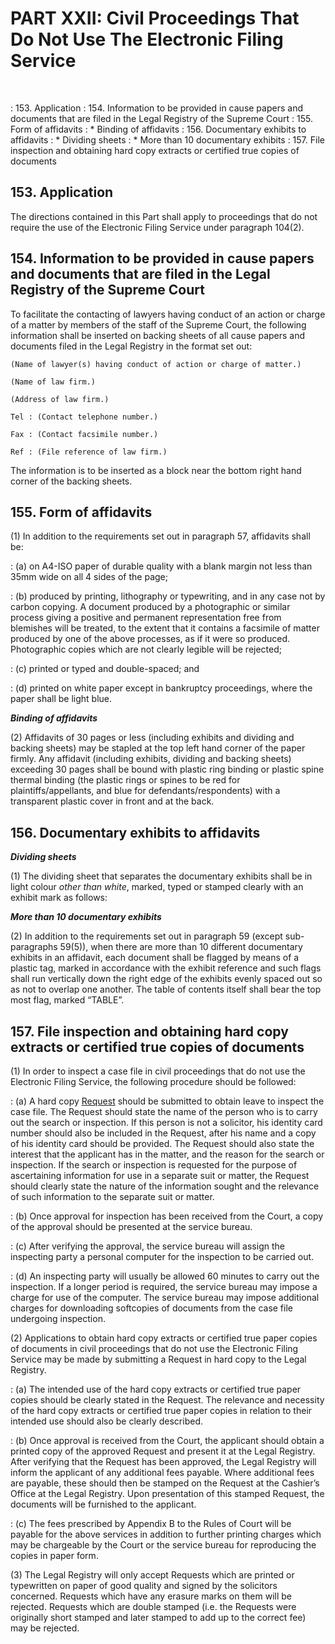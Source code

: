 # PART XXII: Civil Proceedings That Do Not Use The Electronic Filing Service
&nbsp;

: 153\. Application 
: 154\. Information to be provided in cause papers and documents that are filed in the Legal Registry of the Supreme Court 
: 155\. Form of affidavits 
: * Binding of affidavits 
: 156\. Documentary exhibits to affidavits 
: * Dividing sheets 
: * More than 10 documentary exhibits 
: 157\. File inspection and obtaining hard copy extracts or certified true copies of documents

## 153. Application

The directions contained in this Part shall apply to proceedings that do not require the use of the Electronic Filing Service under paragraph 104(2).

## 154. Information to be provided in cause papers and documents that are filed in the Legal Registry of the Supreme Court

To facilitate the contacting of lawyers having conduct of an action or charge of a matter by members of the staff of the Supreme Court, the following information shall be inserted on backing sheets of all cause papers and documents filed in the Legal Registry in the format set out: 
```
(Name of lawyer(s) having conduct of action or charge of matter.)

(Name of law firm.)

(Address of law firm.)

Tel : (Contact telephone number.)

Fax : (Contact facsimile number.)

Ref : (File reference of law firm.)
```

The information is to be inserted as a block near the bottom right hand
corner of the backing sheets.

## 155. Form of affidavits

(1) In addition to the requirements set out in paragraph 57, affidavits shall be:

: (a) on A4-ISO paper of durable quality with a blank margin not less than 35mm wide on all 4 sides of the page;

: (b) produced by printing, lithography or typewriting, and in any case not by carbon copying. A document produced by a photographic or similar process giving a positive and permanent representation free from blemishes will be treated, to the extent that it contains a facsimile of matter produced by one of the above processes, as if it were so produced. Photographic copies which are not clearly legible will be rejected;

: (c) printed or typed and double-spaced; and

: (d) printed on white paper except in bankruptcy proceedings, where the paper shall be light blue.

***Binding of affidavits***

(2) Affidavits of 30 pages or less (including exhibits and dividing and backing sheets) may be stapled at the top left hand corner of the paper firmly. Any affidavit (including exhibits, dividing and backing sheets) exceeding 30 pages shall be bound with plastic ring binding or plastic spine thermal binding (the plastic rings or spines to be red for plaintiffs/appellants, and blue for defendants/respondents) with a transparent plastic cover in front and at the back.

## 156. Documentary exhibits to affidavits

***Dividing sheets***

(1) The dividing sheet that separates the documentary exhibits shall be in light colour *other than white*, marked, typed or stamped clearly with an exhibit mark as follows:

***More than 10 documentary exhibits***

(2) In addition to the requirements set out in paragraph 59 (except sub-paragraphs 59(5)), when there are more than 10 different documentary exhibits in an affidavit, each document shall be flagged by means of a plastic tag, marked in accordance with the exhibit reference and such flags shall run vertically down the right edge of the exhibits evenly spaced out so as not to overlap one another. The table of contents itself shall bear the top most flag, marked “TABLE”.

## 157\. File inspection and obtaining hard copy extracts or certified true copies of documents

(1) In order to inspect a case file in civil proceedings that do not use the Electronic Filing Service, the following procedure should be followed:

<!-- #########################################################################
TODO: Replace formatting for expanded text
########################################################################## -->

: (a) A hard copy [Request](javascript:TextPopup\(this\))<span id="POPUP132962134" class="expandtext" style="display: none;"> Formerly known as “praecipe” </span>  should be submitted to obtain leave to inspect the case file. The Request should state the name of the person who is to carry out the search or inspection. If this person is not a solicitor, his identity card number should also be included in the Request, after his name and a copy of his identity card should be provided. The Request should also state the interest that the applicant has in the matter, and the reason for the search or inspection. If the search or inspection is requested for the purpose of ascertaining information for use in a separate suit or matter, the Request should clearly state the nature of the information sought and the relevance of such information to the separate suit or matter.

: (b) Once approval for inspection has been received from the Court, a copy of the approval should be presented at the service bureau.

: (c) After verifying the approval, the service bureau will assign the inspecting party a personal computer for the inspection to be carried out.

: (d) An inspecting party will usually be allowed 60 minutes to carry out the inspection. If a longer period is required, the service bureau may impose a charge for use of the computer. The service bureau may impose additional charges for downloading softcopies of documents from the case file undergoing inspection. 

(2) Applications to obtain hard copy extracts or certified true paper copies of documents in civil proceedings that do not use the Electronic Filing Service may be made by submitting a Request in hard copy to the Legal Registry.

: (a) The intended use of the hard copy extracts or certified true paper copies should be clearly stated in the Request. The relevance and necessity of the hard copy extracts or certified true paper copies in relation to their intended use should also be clearly described.

: (b) Once approval is received from the Court, the applicant should obtain a printed copy of the approved Request and present it at the Legal Registry. After verifying that the Request has been approved, the Legal Registry will inform the applicant of any additional fees payable. Where additional fees are payable, these should then be stamped on the Request at the Cashier’s Office at the Legal Registry. Upon presentation of this stamped Request, the documents will be furnished to the applicant.

: (c) The fees prescribed by Appendix B to the Rules of Court will be payable for the above services in addition to further printing charges which may be chargeable by the Court or the service bureau for reproducing the copies in paper form.

(3) The Legal Registry will only accept Requests which are printed or typewritten on paper of good quality and signed by the solicitors concerned. Requests which have any erasure marks on them will be rejected. Requests which are double stamped (i.e. the Requests were originally short stamped and later stamped to add up to the correct fee) may be rejected.